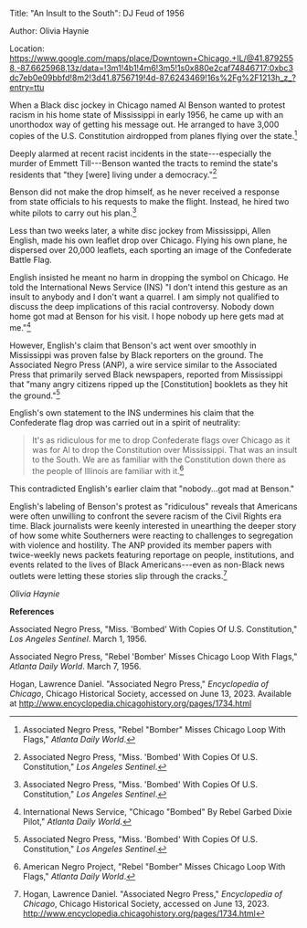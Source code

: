 Title: "An Insult to the South": DJ Feud of 1956

Author: Olivia Haynie

Location:
<https://www.google.com/maps/place/Downtown+Chicago,+IL/@41.8792558,-87.6625968,13z/data=!3m1!4b1!4m6!3m5!1s0x880e2caf74846717:0xbc3dc7eb0e09bbfd!8m2!3d41.8756719!4d-87.6243469!16s%2Fg%2F1213h_z_?entry=ttu>

When a Black disc jockey in Chicago named Al Benson wanted to protest
racism in his home state of Mississippi in early 1956, he came up with
an unorthodox way of getting his message out. He arranged to have 3,000
copies of the U.S. Constitution airdropped from planes flying over the
state.[^1]

Deeply alarmed at recent racist incidents in the state---especially the
murder of Emmett Till---Benson wanted the tracts to remind the state's
residents that "they \[were\] living under a democracy."[^2]

Benson did not make the drop himself, as he never received a response
from state officials to his requests to make the flight. Instead, he
hired two white pilots to carry out his plan.[^3]

Less than two weeks later, a white disc jockey from Mississippi, Allen
English, made his own leaflet drop over Chicago. Flying his own plane,
he dispersed over 20,000 leaflets, each sporting an image of the
Confederate Battle Flag.

English insisted he meant no harm in dropping the symbol on Chicago. He
told the International News Service (INS) "I don't intend this gesture
as an insult to anybody and I don't want a quarrel. I am simply not
qualified to discuss the deep implications of this racial controversy.
Nobody down home got mad at Benson for his visit. I hope nobody up here
gets mad at me."[^4]

However, English's claim that Benson's act went over smoothly in
Mississippi was proven false by Black reporters on the ground. The
Associated Negro Press (ANP), a wire service similar to the Associated
Press that primarily served Black newspapers, reported from Mississippi
that "many angry citizens ripped up the \[Constitution\] booklets as
they hit the ground."[^5]

English's own statement to the INS undermines his claim that the
Confederate flag drop was carried out in a spirit of neutrality:

> It's as ridiculous for me to drop Confederate flags over Chicago as it
> was for Al to drop the Constitution over Mississippi. That was an
> insult to the South. We are as familiar with the Constitution down
> there as the people of Illinois are familiar with it.[^6]

This contradicted English's earlier claim that "nobody...got mad at
Benson."

English's labeling of Benson's protest as "ridiculous" reveals that
Americans were often unwilling to confront the severe racism of the
Civil Rights era time. Black journalists were keenly interested in
unearthing the deeper story of how some white Southerners were reacting
to challenges to segregation with violence and hostility. The ANP
provided its member papers with twice-weekly news packets featuring
reportage on people, institutions, and events related to the lives of
Black Americans---even as non-Black news outlets were letting these
stories slip through the cracks.[^7]

*Olivia Haynie*

**References**

Associated Negro Press, "Miss. 'Bombed' With Copies Of U.S.
Constitution," *Los Angeles Sentinel*. March 1, 1956.

Associated Negro Press, "Rebel 'Bomber' Misses Chicago Loop With Flags,"
*Atlanta Daily World*. March 7, 1956.

Hogan, Lawrence Daniel. "Associated Negro Press," *Encyclopedia of
Chicago*, Chicago Historical Society, accessed on June 13, 2023.
Available at http://www.encyclopedia.chicagohistory.org/pages/1734.html

[^1]: Associated Negro Press, "Rebel "Bomber" Misses Chicago Loop With
    Flags," *Atlanta Daily World*.

[^2]: Associated Negro Press, "Miss. 'Bombed' With Copies Of U.S.
    Constitution," *Los Angeles Sentinel*.

[^3]: Associated Negro Press, "Miss. 'Bombed' With Copies Of U.S.
    Constitution," *Los Angeles Sentinel*.

[^4]: International News Service, "Chicago "Bombed" By Rebel Garbed
    Dixie Pilot," *Atlanta Daily World.*

[^5]: Associated Negro Press, "Miss. 'Bombed' With Copies Of U.S.
    Constitution," *Los Angeles Sentinel*.

[^6]: American Negro Project, "Rebel "Bomber" Misses Chicago Loop With
    Flags," *Atlanta Daily World*.

[^7]: Hogan, Lawrence Daniel. "Associated Negro Press," *Encyclopedia of
    Chicago*, Chicago Historical Society, accessed on June 13, 2023.
    http://www.encyclopedia.chicagohistory.org/pages/1734.html
